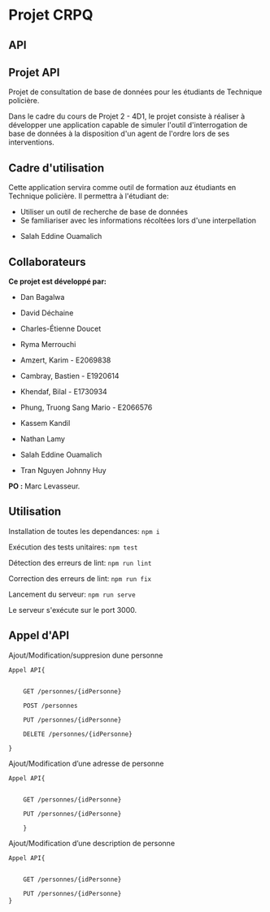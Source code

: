# Projet CRPQ
## API

## Projet API
Projet de consultation de base de données pour les étudiants de Technique policière.

Dans le cadre du cours de Projet 2 - 4D1, le projet consiste à réaliser à développer une application capable de simuler l'outil d'interrogation de base de données à la disposition d'un agent de l'ordre lors de ses interventions.




## Cadre d'utilisation
Cette application servira comme outil de formation auz étudiants en Technique policière. Il permettra à l'étudiant de:
- Utiliser un outil de recherche de base de données
- Se familiariser avec les informations récoltées lors d'une interpellation

* Salah Eddine Ouamalich
## Collaborateurs
**Ce projet est développé par:**
* Dan Bagalwa
* David Déchaine
* Charles-Étienne Doucet
* Ryma Merrouchi

* Amzert, Karim - E2069838
* Cambray, Bastien - E1920614
* Khendaf, Bilal - E1730934
* Phung, Truong Sang Mario - E2066576

* Kassem Kandil
* Nathan Lamy
* Salah Eddine Ouamalich
* Tran Nguyen Johnny Huy

**PO :** Marc Levasseur.

## Utilisation
Installation de toutes les dependances:
    `npm i`

Exécution des tests unitaires:
    `npm test`

Détection des erreurs de lint:
    `npm run lint`

Correction des erreurs de lint:
    `npm run fix`

Lancement du serveur:
    `npm run serve`

Le serveur s'exécute sur le port 3000.



## Appel d'API

Ajout/Modification/suppresion dune personne


    Appel API{
        

        GET /personnes/{idPersonne}

        POST /personnes

        PUT /personnes/{idPersonne}

        DELETE /personnes/{idPersonne}

    }


Ajout/Modification d’une adresse de personne


    Appel API{


        GET /personnes/{idPersonne}

        PUT /personnes/{idPersonne}

        }

Ajout/Modification d’une description de personne


    Appel API{


        GET /personnes/{idPersonne}

        PUT /personnes/{idPersonne}
    }